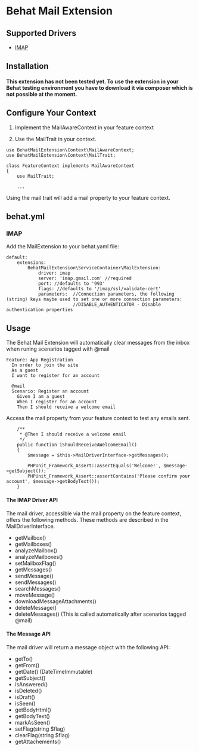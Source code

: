 # Behat Mail Extension #

## Supported Drivers ##

<ul>
    <li>
        <a href="https://github.com/ddeboer/imap">IMAP</a>
    </li>
</ul>

## Installation ##

#### This extension has not been tested yet. To use the extension in your Behat testing environment you have to download it via composer which is not possible at the moment. 

## Configure Your Context ##

1) Implement the MailAwareContext in your feature context

2) Use the MailTrait in your context.


````
use BehatMailExtension\Context\MailAwareContext;
use BehatMailExtension\Context\MailTrait;

class FeatureContext implements MailAwareContext 
{
    use MailTrait;
    
    ...
````

Using the mail trait will add a mail property to your feature context.

## behat.yml ##

### IMAP ###

Add the MailExtension to your behat.yaml file:

````
default:
    extensions:
        BehatMailExtension\ServiceContainer\MailExtension:
            driver: imap
            server: 'imap.gmail.com' //required
            port: //defaults to '993'
            flags: //defaults to '/imap/ssl/validate-cert'
            parameters:  //Connection parameters, the following (string) keys maybe used to set one or more connection parameters:
                         //DISABLE_AUTHENTICATOR - Disable authentication properties

````

## Usage ##

The Behat Mail Extension will automatically clear messages from the inbox when runing scenarios tagged with @mail

````
Feature: App Registration
  In order to join the site
  As a guest
  I want to register for an account

  @mail
  Scenario: Register an account
    Given I am a guest
    When I register for an account
    Then I should receive a welcome email
````  

Access the mail property from your feature context to test any emails sent.

````
    /**
     * @Then I should receive a welcome email
     */
    public function iShouldReceiveAWelcomeEmail()
    {
        $message = $this->MailDriverInterface->getMessages();

        PHPUnit_Framework_Assert::assertEquals('Welcome!', $message->getSubject());
        PHPUnit_Framework_Assert::assertContains('Please confirm your account', $message->getBodyText());
    }
````    
    
#### The IMAP Driver API ####

The mail driver, accessible via the mail property on the feature context, offers the following methods.
These methods are described in the MailDriverInterface.

<ul>
    <li>
       getMailbox()
    </li>
    <li>
       getMailboxes()
    </li>
    <li>
       analyzeMailbox()
    </li>
    <li>
       analyzeMailboxes()
    </li>
    <li>
       setMailboxFlag()
    </li>                  
    <li>
        getMessages()
    </li>
    <li>
       sendMessage()
    </li>
    <li>
       sendMessages()
    </li>    
    <li>
       searchMessages()
    </li>
    <li>
        moveMessage()
    </li>
    <li>
        downloadMessageAttachments()
    </li>
    <li>
       deleteMessage()
    </li>
    <li>
        deleteMessages() (This is called automatically after scenarios tagged @mail)
    </li>
</ul>

#### The Message API ####

The mail driver will return a message object with the following API:

<ul>
    <li>getTo()</li>
    <li>getFrom()</li>
    <li>getDate() (DateTimeImmutable)</li>
    <li>getSubject()</li>
    <li>isAnswered()</li>
    <li>isDeleted()</li>
    <li>isDraft()</li>
    <li>isSeen()</li>
    <li>getBodyHtml()</li>
    <li>getBodyText()</li>
    <li>markAsSeen()</li>
    <li>setFlag(string $flag)</li>
    <li>clearFlag(string $flag)</li>
    <li>getAttachements()</li>
</ul>